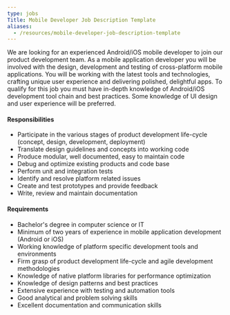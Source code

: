 ```yaml
---
type: jobs
Title: Mobile Developer Job Description Template
aliases:
  - /resources/mobile-developer-job-description-template
---
```


We are looking for an experienced Android/iOS mobile developer to join our product development team. As a mobile application developer you will be involved with the design, development and testing of cross-platform mobile applications. You will be working with the latest tools and technologies, crafting unique user experience and delivering polished, delightful apps. To qualify for this job you must have in-depth knowledge of Android/iOS development tool chain and best practices. Some knowledge of UI design and user experience will be preferred.

#### Responsibilities

- Participate in the various stages of product development life-cycle (concept, design, development, deployment)
- Translate design guidelines and concepts into working code
- Produce modular, well documented, easy to maintain code
- Debug and optimize existing products and code base
- Perform unit and integration tests
- Identify and resolve platform related issues
- Create and test prototypes and provide feedback
- Write, review and maintain documentation

#### Requirements

- Bachelor's degree in computer science or IT
- Minimum of two years of experience in mobile application development (Android or iOS)
- Working knowledge of platform specific development tools and environments
- Firm grasp of product development life-cycle and agile development methodologies
- Knowledge of native platform libraries for performance optimization
- Knowledge of design patterns and best practices
- Extensive experience with testing and automation tools
- Good analytical and problem solving skills
- Excellent documentation and communication skills
